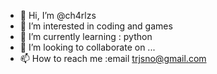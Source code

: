 - 👋 Hi, I’m @ch4rlzs
- 👀 I’m interested in coding and games
- 🌱 I’m currently learning : python
- 💞️ I’m looking to collaborate on ...
- 📫 How to reach me :email trjsno@gmail.com

<!---
ch4rlzs/ch4rlzs is a ✨ special ✨ repository because its `README.md` (this file) appears on your GitHub profile.
You can click the Preview link to take a look at your changes.
--->
